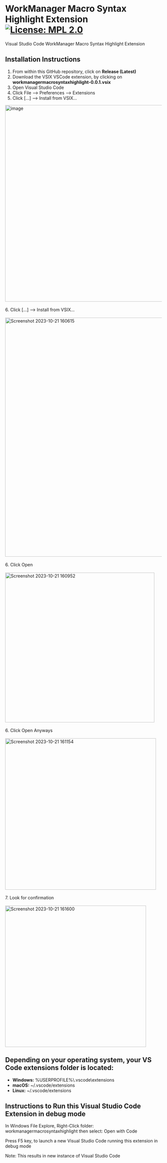 # WorkManager Macro Syntax Highlight Extension [![License: MPL 2.0](https://img.shields.io/badge/License-MPL%202.0-brightgreen.svg)](https://opensource.org/licenses/MPL-2.0)
Visual Studio Code WorkManager Macro Syntax Highlight Extension

## Installation Instructions

1. From within this GitHub repository, click on  **Release (Latest)**
2. Download the VSIX VSCode extension, by clicking on **workmanagermacrosyntaxhighlight-0.0.1.vsix**
3. Open Visual Studio Code
4. Click File --> Preferences --> Extensions
5. Click [...] --> Install from VSIX...
<img width="630" alt="image" src="https://github.com/haselby/WorkManagerMacroSyntaxHighlightExtension/assets/17435345/006fb6f0-5bae-4a45-8ceb-6d0f3c1e642b">
</br>
</br>
6. Click [...] --> Install from VSIX...
</br>
</br>
<img width="766" alt="Screenshot 2023-10-21 160615" src="https://github.com/haselby/WorkManagerMacroSyntaxHighlightExtension/assets/17435345/a3062a37-3152-43b5-be7b-11f6ba1a8a00">
</br>
</br>
6. Click Open
</br>
</br>
<img width="480" alt="Screenshot 2023-10-21 160952" src="https://github.com/haselby/WorkManagerMacroSyntaxHighlightExtension/assets/17435345/187a35e7-c173-4b56-b0b3-eed6d4ad35e0">
</br>
</br>
6. Click Open Anyways
</br>
</br>
<img width="485" alt="Screenshot 2023-10-21 161154" src="https://github.com/haselby/WorkManagerMacroSyntaxHighlightExtension/assets/17435345/677eb1d7-e6b0-4fc0-87f9-00b898a9c39c">
</br>
</br>
7. Look for confirmation
</br>
</br>
<img width="453" alt="Screenshot 2023-10-21 161600" src="https://github.com/haselby/WorkManagerMacroSyntaxHighlightExtension/assets/17435345/0bb3b82b-6c05-4353-9c41-ed2a7e9e9548">


## Depending on your operating system, your VS Code extensions folder is located:
* **Windows:** %USERPROFILE%\\.vscode\extensions
* **macOS:** ~/.vscode/extensions
* **Linux:** ~/.vscode/extensions


## Instructions to Run this Visual Studio Code Extension in debug mode

In Windows File Explore, Right-Click folder: workmanagermacrosyntaxhighlight
then select: Open with Code

Press F5 key, to launch a new Visual Studio Code running this extension in debug mode

Note: This results in new instance of Visual Studio Code



